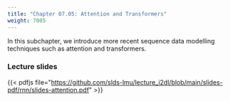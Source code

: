 ```yaml
---
title: "Chapter 07.05: Attention and Transformers"
weight: 7005
---
```

In this subchapter, we introduce more recent sequence data modelling techniques such as attention and transformers.

<!--more-->
### Lecture slides

{{< pdfjs file="https://github.com/slds-lmu/lecture_i2dl/blob/main/slides-pdf/rnn/slides-attention.pdf" >}}

